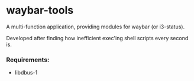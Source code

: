 # waybar-tools

A multi-function application, providing modules for waybar (or i3-status).

Developed after finding how inefficient exec'ing shell scripts every second is.

### Requirements:
* libdbus-1

